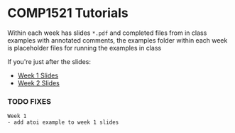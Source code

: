 # COMP1521 Tutorials
Within each week has slides `*.pdf` and completed files from in class examples with annotated comments,
the examples folder within each week is placeholder files for running the examples in class

If you're just after the slides:

- [Week 1 Slides](week1/Tutorial1.pdf)
- [Week 2 Slides](week2/Tutorial2.pdf)

### TODO FIXES
    Week 1
    - add atoi example to week 1 slides